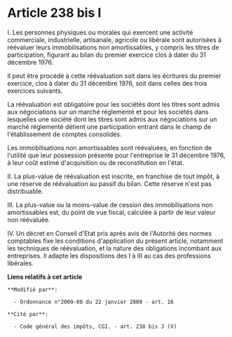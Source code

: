 # Article 238 bis I

I. Les personnes physiques ou morales qui exercent une activité commerciale, industrielle, artisanale, agricole ou libérale
sont autorisées à réévaluer leurs immobilisations non amortissables, y compris les titres de participation, figurant au bilan
du premier exercice clos à dater du 31 décembre 1976. 

Il peut être procédé à cette réévaluation soit dans les écritures du premier exercice, clos à dater du 31 décembre 1976, soit
dans celles des trois exercices suivants. 

La réévaluation est obligatoire pour les sociétés dont les titres sont admis aux négociations sur un marché réglementé et
pour les sociétés dans lesquelles une société dont les titres sont admis aux négociations sur un marché réglementé détient
une participation entrant dans le champ de l'établissement de comptes consolidés. 

Les immobilisations non amortissables sont réévaluées, en fonction de l'utilité que leur possession présente pour
l'entreprise le 31 décembre 1976, à leur coût estimé d'acquisition ou de reconstitution en l'état. 

II. La plus-value de réévaluation est inscrite, en franchise de tout impôt, à une réserve de réévaluation au passif du bilan.
Cette réserve n'est pas distribuable. 

III. La plus-value ou la moins-value de cession des immobilisations non amortissables est, du point de vue fiscal, calculée à
partir de leur valeur non réévaluée. 

IV. Un décret en Conseil d'Etat pris après avis de l'Autorité des normes comptables fixe les conditions d'application du
présent article, notamment les techniques de réévaluation, et la nature des obligations incombant aux entreprises. Il adapte
les dispositions des I à III au cas des professions libérales.

**Liens relatifs à cet article**

	**Modifié par**:

	  - Ordonnance n°2009-80 du 22 janvier 2009 - art. 16

	**Cité par**:

	  - Code général des impôts, CGI. - art. 238 bis J (V)
